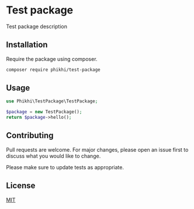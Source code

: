# Test package

Test package description

## Installation

Require the package using composer.

```bash
composer require phikhi/test-package
```

## Usage

```php
use Phikhi\TestPackage\TestPackage;

$package = new TestPackage();
return $package->hello();
```

## Contributing
Pull requests are welcome. For major changes, please open an issue first to discuss what you would like to change.

Please make sure to update tests as appropriate.

## License
[MIT](./LICENSE.md)
